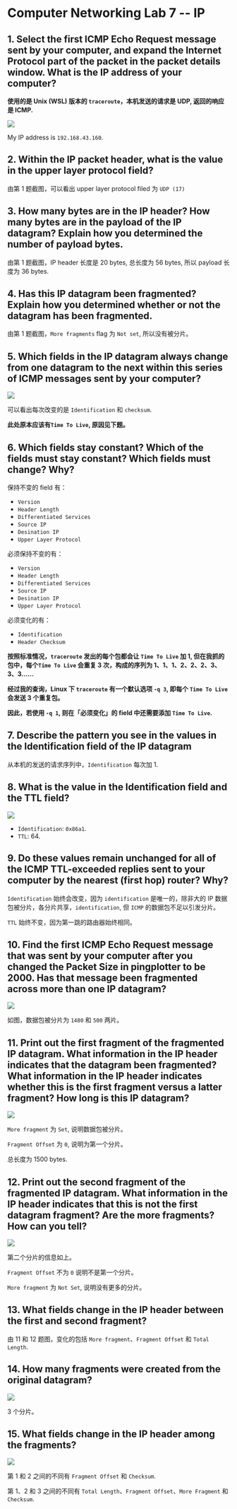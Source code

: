 # Computer Networking Lab 7 -- IP

## 1. Select the first ICMP Echo Request message sent by your computer, and expand the Internet Protocol part of the packet in the packet details window. What is the IP address of your computer?

**使用的是 Unix (WSL) 版本的 `traceroute`，本机发送的请求是 UDP, 返回的响应是 ICMP.**

![](pics/1.png)

My IP address is `192.168.43.160`.

## 2. Within the IP packet header, what is the value in the upper layer protocol field?

由第 1 题截图，可以看出 upper layer protocol filed 为 `UDP (17)`

## 3. How many bytes are in the IP header? How many bytes are in the payload of the IP datagram? Explain how you determined the number of payload bytes.

由第 1 题截图，IP header 长度是 20 bytes, 总长度为 56 bytes, 所以 payload 长度为 36 bytes.

## 4. Has this IP datagram been fragmented? Explain how you determined whether or not the datagram has been fragmented.

由第 1 题截图，`More fragments` flag 为 `Not set`, 所以没有被分片。

## 5. Which fields in the IP datagram always change from one datagram to the next within this series of ICMP messages sent by your computer?

![](pics/5.png)

可以看出每次改变的是 `Identification` 和 `checksum`.

**此处原本应该有`Time To Live`, 原因见下题。**

## 6. Which fields stay constant? Which of the fields must stay constant? Which fields must change? Why?

保持不变的 field 有：

- `Version`
- `Header Length`
- `Differentiated Services`
- `Source IP`
- `Desination IP`
- `Upper Layer Protocol`

必须保持不变的有：

- `Version`
- `Header Length`
- `Differentiated Services`
- `Source IP`
- `Desination IP`
- `Upper Layer Protocol`

必须变化的有：

- `Identification`
- `Header Checksum`

**按照标准情况，`traceroute` 发出的每个包都会让 `Time To Live` 加 1, 但在我抓的包中，每个`Time To Live` 会重复 3 次，构成的序列为 1、1、1、2、2、2、3、3、3……**

**经过我的查询，Linux 下 `traceroute` 有一个默认选项 `-q 3`, 即每个 `Time To Live` 会发送 3 个重复包。**

**因此，若使用 `-q 1`, 则在「必须变化」的 field 中还需要添加 `Time To Live`.**

## 7. Describe the pattern you see in the values in the Identification field of the IP datagram

从本机的发送的请求序列中，`Identification` 每次加 1.

## 8. What is the value in the Identification field and the TTL field?

![](pics/8.png)

- `Identification`: `0x86a1`.
- `TTL`: 64.

## 9. Do these values remain unchanged for all of the ICMP TTL-exceeded replies sent to your computer by the nearest (first hop) router? Why?

`Identification` 始终会改变，因为 `identification` 是唯一的，除非大的 IP 数据包被分片，各分片共享，`identification`, 但 `ICMP` 的数据包不足以引发分片。

`TTL` 始终不变，因为第一跳的路由器始终相同。

## 10. Find the first ICMP Echo Request message that was sent by your computer after you changed the Packet Size in pingplotter to be 2000. Has that message been fragmented across more than one IP datagram? 

![](pics/10.png)

如图，数据包被分片为 `1480` 和 `500` 两片。

## 11. Print out the first fragment of the fragmented IP datagram. What information in the IP header indicates that the datagram been fragmented? What information in the IP header indicates whether this is the first fragment versus a latter fragment? How long is this IP datagram?

![](pics/11.png)

`More fragment` 为 `Set`, 说明数据包被分片。

`Fragment Offset` 为 `0`, 说明为第一个分片。

总长度为 1500 bytes.

## 12. Print out the second fragment of the fragmented IP datagram. What information in the IP header indicates that this is not the first datagram fragment? Are the more fragments? How can you tell?

![](pics/12.png)

第二个分片的信息如上。

`Fragment Offset` 不为 `0` 说明不是第一个分片。

`More fragment` 为 `Not Set`, 说明没有更多的分片。

## 13. What fields change in the IP header between the first and second fragment?

由 11 和 12 题图，变化的包括 `More fragment`、`Fragment Offset` 和 `Total Length`.

## 14. How many fragments were created from the original datagram?

![](pics/14.png)

3 个分片。

## 15. What fields change in the IP header among the fragments?

![](pics/15.png)

第 1 和 2 之间的不同有 `Fragment Offset` 和 `Checksum`.

第 1、2 和 3 之间的不同有 `Total Length`、`Fragment Offset`、`More Fragment` 和 `Checksum`.
